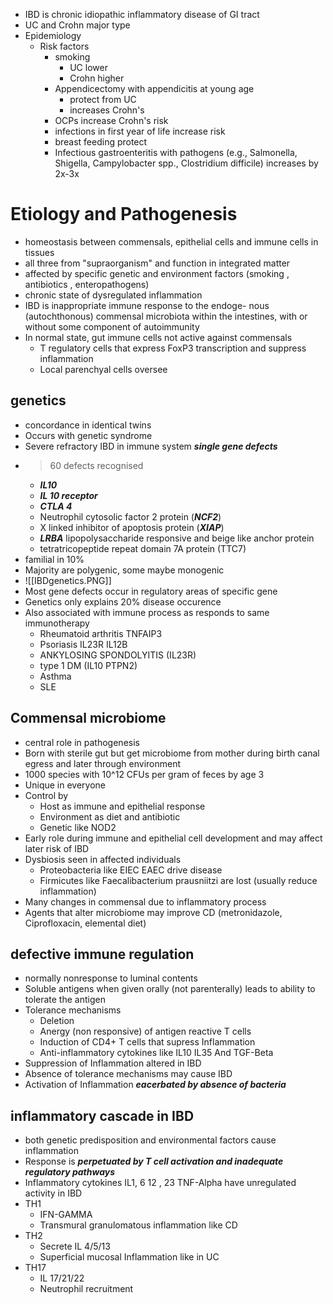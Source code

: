 * IBD is chronic idiopathic inflammatory disease of GI tract 
* UC and Crohn major type 
* Epidemiology 
	* Risk factors 
		* smoking 
			* UC lower 
			* Crohn higher 
		* Appendicectomy with appendicitis at young age 
			* protect from UC 
			* increases Crohn's 
		* OCPs increase Crohn's risk 
		* infections in first year of life increase risk 
		* breast feeding protect 
		* Infectious gastroenteritis with pathogens (e.g., Salmonella, Shigella, Campylobacter spp., Clostridium difficile) increases by 2x-3x
# Etiology and Pathogenesis 
* homeostasis between commensals, epithelial cells and immune cells in tissues 
* all three from "supraorganism" and function in integrated matter 
* affected by specific genetic and environment factors (smoking , antibiotics , enteropathogens) 
* chronic state of dysregulated inflammation 
* IBD is inappropriate immune response to the endoge- nous (autochthonous) commensal microbiota within the intestines, with or without some component of autoimmunity
* In normal state, gut immune cells not active against commensals 
	* T regulatory cells that express FoxP3 transcription and suppress inflammation 
	* Local parenchyal cells oversee 
## genetics
- concordance in identical twins
- Occurs with genetic syndrome 
- Severe refractory IBD in immune system ***single gene defects***
- >60 defects recognised
	- ***IL10*** 
	- ***IL 10 receptor***
	- ***CTLA 4*** 
	- Neutrophil cytosolic factor 2 protein (***NCF2***)
	- X linked inhibitor of apoptosis protein (***XIAP***)
	- ***LRBA*** lipopolysaccharide responsive and beige like anchor protein
	- tetratricopeptide repeat domain 7A protein (TTC7)
- familial in 10% 
- Majority are polygenic, some maybe monogenic
- ![[IBDgenetics.PNG]]
- Most gene defects occur in regulatory areas of specific gene 
- Genetics only explains 20% disease occurence
- Also associated with immune process as responds to same immunotherapy
	- Rheumatoid arthritis TNFAIP3 
	- Psoriasis  IL23R IL12B 
	- ANKYLOSING SPONDOLYITIS (IL23R)
	- type 1 DM (IL10 PTPN2)
	- Asthma
	- SLE 
## Commensal microbiome
- central role in pathogenesis
- Born with sterile gut but get microbiome from mother during birth canal egress and later through environment
- 1000 species with 10^12 CFUs per gram of feces by age 3 
- Unique in everyone
- Control by 
	- Host as immune and epithelial response
	- Environment as diet and antibiotic
	- Genetic like NOD2 
- Early role during immune and epithelial cell development and may affect later risk of IBD 
- Dysbiosis seen in affected individuals
	- Proteobacteria like EIEC EAEC drive disease 
	- Firmicutes like Faecalibacterium prausniitzi are lost (usually reduce inflammation)
- Many changes in commensal due to inflammatory process 
- Agents that alter microbiome may improve CD (metronidazole, Ciprofloxacin, elemental diet)
## defective immune regulation
- normally nonresponse to luminal contents
- Soluble antigens when given orally (not parenterally) leads to ability to tolerate the antigen
- Tolerance mechanisms
	- Deletion
	- Anergy (non responsive) of antigen reactive T cells 
	- Induction of CD4+ T cells that supress Inflammation
	- Anti-inflammatory cytokines like IL10 IL35 And TGF-Beta 
- Suppression of Inflammation altered in IBD
- Absence of tolerance mechanisms may cause IBD 
- Activation of Inflammation ***eacerbated by absence of bacteria***
## inflammatory cascade in IBD
- both genetic predisposition and environmental factors cause inflammation
- Response is ***perpetuated by T cell activation and inadequate regulatory pathways*** 
- Inflammatory cytokines IL1, 6 12 , 23 TNF-Alpha have unregulated activity in IBD 
- TH1 
	- IFN-GAMMA 
	- Transmural granulomatous inflammation like CD
- TH2 
	- Secrete IL 4/5/13 
	- Superficial mucosal Inflammation like in UC 
- TH17 
	- IL 17/21/22 
	- Neutrophil recruitment